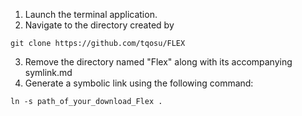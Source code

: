 1. Launch the terminal application.
2. Navigate to the directory created by
```
git clone https://github.com/tqosu/FLEX
```
3. Remove the directory named "Flex" along with its accompanying symlink.md
4. Generate a symbolic link using the following command:

```
ln -s path_of_your_download_Flex .
```
